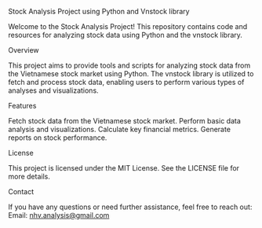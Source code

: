 Stock Analysis Project using Python and Vnstock library

Welcome to the Stock Analysis Project! This repository contains code and resources for analyzing stock data using Python and the vnstock library.

Overview

This project aims to provide tools and scripts for analyzing stock data from the Vietnamese stock market using Python. The vnstock library is utilized to fetch and process stock data, enabling users to perform various types of analyses and visualizations.

Features

Fetch stock data from the Vietnamese stock market.
Perform basic data analysis and visualizations.
Calculate key financial metrics.
Generate reports on stock performance.

License

This project is licensed under the MIT License. See the LICENSE file for more details.

Contact

If you have any questions or need further assistance, feel free to reach out:
Email: nhv.analysis@gmail.com

